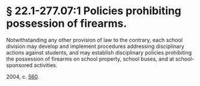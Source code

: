 # § 22.1-277.07:1 Policies prohibiting possession of firearms.

<p>Notwithstanding any other provision of law to the contrary, each school division may develop and implement procedures addressing disciplinary actions against students, and may establish disciplinary policies prohibiting the possession of firearms on school property, school buses, and at school-sponsored activities.</p><p>2004, c. <a href='http://lis.virginia.gov/cgi-bin/legp604.exe?041+ful+CHAP0560'>560</a>.</p>